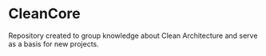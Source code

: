 # CleanCore
Repository created to group knowledge about Clean Architecture and serve as a basis for new projects.
